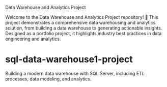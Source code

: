 Data Warehouse and Analytics Project

Welcome to the Data Warehouse and Analytics Project repository! 🚀
This project demonstrates a comprehensive data warehousing and analytics solution, from building a data warehouse to generating actionable insights. Designed as a portfolio project, it highlights industry best practices in data engineering and analytics.
# sql-data-warehouse1-project
Building a modern data warehouse with SQL Server, including ETL processes, data modeling, and analytics.
